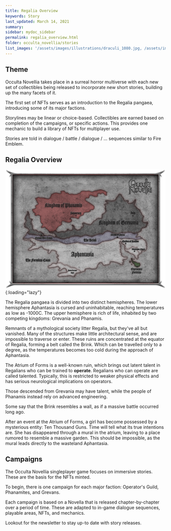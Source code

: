 ```yaml
---
title: Regalia Overview
keywords: Story
last_updated: March 14, 2021
summary: 
sidebar: mydoc_sidebar
permalink: regalia_overview.html
folder: occulta_novellia/stories
list_images: '/assets/images/illustrations/draculi_1080.jpg, /assets/images/illustrations/laurence_the_duelist_1080.jpg,/assets/images/illustrations/iscara_the_ten_thousand_guns_1080.jpg,/assets/images/illustrations/alpha_draculi_1080.jpg'
---
```


## Theme
Occulta Novellia takes place in a surreal horror multiverse with each new set of collectibles being released to incorporate new short stories, building up the many facets of it.

The first set of NFTs serves as an introduction to the Regalia pangaea, introducing some of its major factions.

Storylines may be linear or choice-based. Collectibles are earned based on completion of the campaigns, or specific actions. This provides one mechanic to build a library of NFTs for multiplayer use.

Stories are told in dialogue / battle / dialogue / ... sequences similar to Fire Emblem.

## Regalia Overview

![Map of Regalia](/assets/images/regalia_map.png "Map of Regalia"){:loading="lazy"}

The Regalia pangaea is divided into two distinct hemispheres. The lower hemisphere Aphantasia is cursed and uninhabitable, reaching temperatures as low as -1000C. The upper hemisphere is rich of life, inhabited by two competing kingdoms: Grevania and Phanamis.

Remnants of a mythological society litter Regalia, but they've all but vanished. Many of the structures make little architectural sense, and are impossible to traverse or enter. These ruins are concentrated at the equator of Regalia, forming a belt called the Brink. Which can be travelled only to a degree, as the temperatures becomes too cold during the approach of Aphantasia.

The Atrium of Forms is a well-known ruin, which brings out latent talent in Regalians who can be trained to **operate**. Regalians who can operate are called talented. Typically, this is restricted to weaker physical effects and has serious neurological implications on operators.

Those descended from Grevania may have talent, while the people of Phanamis instead rely on advanced engineering.

Some say that the Brink resembles a wall, as if a massive battle occurred long ago.

After an event at the Atrium of Forms, a girl has become possessed by a mysterious entity: Ten Thousand Guns. Time will tell what its true intentions are. She has disappeared through a mural in the atrium, leaving to a place rumored to resemble a massive garden. This should be impossible, as the mural leads directly to the wasteland Aphantasia.

## Campaigns

The Occulta Novellia singleplayer game focuses on immersive stories. These are the basis for the NFTs minted.

To begin, there is one campaign for each major faction: Operator's Guild, Phanamites, and Grevans.

Each campaign is based on a Novella that is released chapter-by-chapter over a period of time. These are adapted to in-game dialogue sequences, playable areas, NFTs, and mechanics.

Lookout for the newsletter to stay up-to date with story releases.
